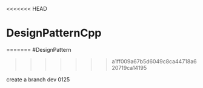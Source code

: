 <<<<<<< HEAD
# DesignPatternCpp
=======
#DesignPattern
>>>>>>> a1ff009a67b5d6049c8ca44718a620719ca14195

create a branch dev 0125
